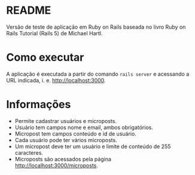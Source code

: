 # README

Versão de teste de aplicação em Ruby on Rails baseada no livro Ruby on Rails Tutorial (Rails 5) de Michael Hartl.

# Como executar
A aplicação é executada a partir do comando `rails server` e acessando a URL indicada, i. e. [http://localhost:3000](http://localhost:3000).

# Informações
* Permite cadastrar usuários e microposts.
* Usuário tem campos nome e email, ambos obrigatórios.
* Micropost tem campos conteúdo e id de usuário.
* Cada usuário pode ter vários microposts.
* Um micropost deve ter um usuário e limite de conteúdo de 255 caracteres. 
* Microposts são acessados pela página [http://localhost:3000/microposts](http://localhost:3000/microposts).